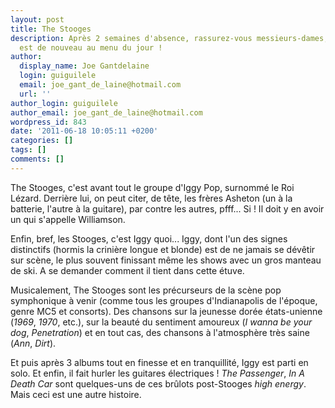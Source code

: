 ```yaml
---
layout: post
title: The Stooges
description: Après 2 semaines d'absence, rassurez-vous messieurs-dames, l'approximatif
  est de nouveau au menu du jour !
author:
  display_name: Joe Gantdelaine
  login: guiguilele
  email: joe_gant_de_laine@hotmail.com
  url: ''
author_login: guiguilele
author_email: joe_gant_de_laine@hotmail.com
wordpress_id: 843
date: '2011-06-18 10:05:11 +0200'
categories: []
tags: []
comments: []
---
```

The Stooges, c'est avant tout le groupe d'Iggy Pop, surnommé le Roi Lézard. Derrière lui, on peut citer, de tête, les frères Asheton (un à la batterie, l'autre à la guitare), par contre les autres, pfff... Si ! Il doit y en avoir un qui s'appelle Williamson.

Enfin, bref, les Stooges, c'est Iggy quoi... Iggy, dont l'un des signes distinctifs (hormis la crinière longue et blonde) est de ne jamais se dévêtir sur scène, le plus souvent finissant même les shows avec un gros manteau de ski. A se demander comment il tient dans cette étuve.

Musicalement, The Stooges sont les précurseurs de la scène pop symphonique à venir (comme tous les groupes d'Indianapolis de l'époque, genre MC5 et consorts). Des chansons sur la jeunesse dorée états-unienne (*1969*, *1970*, etc.), sur la beauté du sentiment amoureux (*I wanna be your dog*, *Penetration*) et en tout cas, des chansons à l'atmosphère très saine (*Ann*, *Dirt*).

Et puis après 3 albums tout en finesse et en tranquillité, Iggy est parti en solo. Et enfin, il fait hurler les guitares électriques ! *The Passenger*, *In A Death Car* sont quelques-uns de ces brûlots post-Stooges *high energy*. Mais ceci est une autre histoire.
